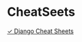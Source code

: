 # CheatSeets

[✓ Django Cheat Sheets](https://github.com/L1quide/CheatSeets/blob/master/Django_main.md)